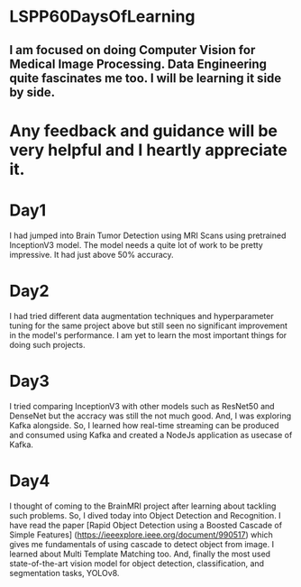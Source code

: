 # LSPP60DaysOfLearning

## I am focused on doing Computer Vision for Medical Image Processing. Data Engineering quite fascinates me too. I will be learning it side by side.  

# Any feedback and guidance will be very helpful and I heartly appreciate it.

# Day1
I had jumped into Brain Tumor Detection using MRI Scans using pretrained InceptionV3 model. The model needs a quite lot of work to be pretty impressive. It had just above 50% accuracy.

# Day2
I had tried different data augmentation techniques and hyperparameter tuning for the same project above but still seen no significant improvement in the model's performance. I am yet to learn the most important things for doing such projects. 

# Day3
I tried comparing InceptionV3 with other models such as ResNet50 and DenseNet but the accracy was still the not much good. And, I was exploring Kafka alongside. So, I learned how real-time streaming can be produced and consumed using Kafka and created a NodeJs application as usecase of Kafka.

# Day4
I thought of coming to the BrainMRI project after learning about tackling such problems. So, I dived today into Object Detection and Recognition. I have read the paper [Rapid Object Detection using a Boosted Cascade of Simple Features] (https://ieeexplore.ieee.org/document/990517) which gives me fundamentals of using cascade to detect object from image. I learned about Multi Template Matching too. And, finally the most used state-of-the-art vision model for object detection, classification, and segmentation tasks, YOLOv8.
